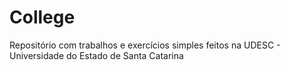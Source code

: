 # College
Repositório com trabalhos e exercícios simples feitos na UDESC - Universidade do Estado de Santa Catarina
